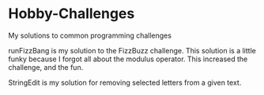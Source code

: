 # Hobby-Challenges
My solutions to common programming challenges

runFizzBang is my solution to the FizzBuzz challenge. This solution is a little funky because I forgot all about the modulus operator. This increased the challenge, and the fun.

StringEdit is my solution for removing selected letters from a given text.
